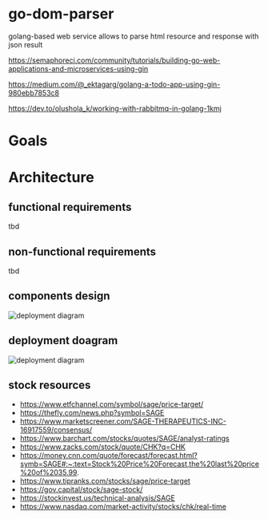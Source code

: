 # go-dom-parser
golang-based web service allows to parse html resource and response with json result

https://semaphoreci.com/community/tutorials/building-go-web-applications-and-microservices-using-gin

https://medium.com/@_ektagarg/golang-a-todo-app-using-gin-980ebb7853c8

https://dev.to/olushola_k/working-with-rabbitmq-in-golang-1kmj

# Goals

# Architecture

## functional requirements
tbd

## non-functional requirements
tbd

## components design
![deployment diagram](https://github.com/galyamichevp/go-dom-parser/blob/master/architecture/components.png?raw=true)

## deployment doagram
![deployment diagram](https://github.com/galyamichevp/go-dom-parser/blob/master/architecture/deployment.png?raw=true)

## stock resources
- https://www.etfchannel.com/symbol/sage/price-target/
- https://thefly.com/news.php?symbol=SAGE
- https://www.marketscreener.com/SAGE-THERAPEUTICS-INC-16917559/consensus/
- https://www.barchart.com/stocks/quotes/SAGE/analyst-ratings
- https://www.zacks.com/stock/quote/CHK?q=CHK
- https://money.cnn.com/quote/forecast/forecast.html?symb=SAGE#:~:text=Stock%20Price%20Forecast,the%20last%20price%20of%2035.99.
- https://www.tipranks.com/stocks/sage/price-target
- https://gov.capital/stock/sage-stock/
- https://stockinvest.us/technical-analysis/SAGE
- https://www.nasdaq.com/market-activity/stocks/chk/real-time